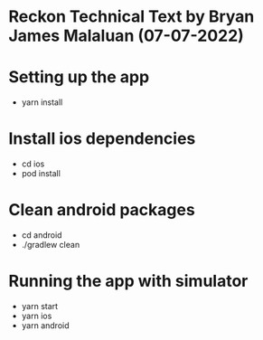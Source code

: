# Reckon Technical Text by Bryan James Malaluan (07-07-2022)

# Setting up the app
- yarn install

# Install ios dependencies
- cd ios
- pod install

# Clean android packages
- cd android
- ./gradlew clean

# Running the app with simulator
- yarn start
- yarn ios
- yarn android